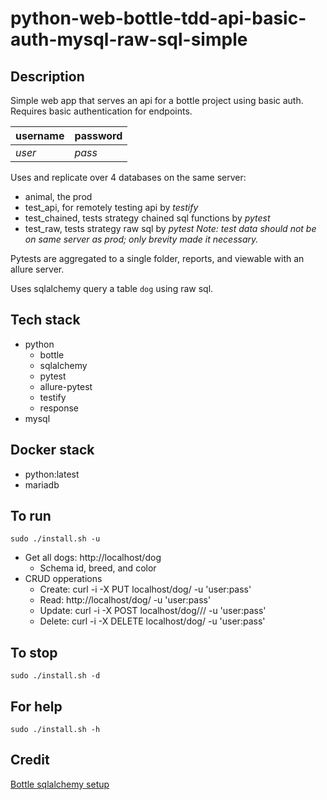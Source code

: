 # python-web-bottle-tdd-api-basic-auth-mysql-raw-sql-simple

## Description
Simple web app that serves an api for a bottle project using basic auth.
Requires basic authentication for endpoints.

| username | password |
| -------- | -------- |
| *user* | *pass* |

Uses and replicate over 4 databases on the same server:
- animal, the prod
- test_api, for remotely testing api by *testify*
- test_chained, tests strategy chained sql functions by *pytest*
- test_raw, tests strategy raw sql by *pytest*
*Note: test data should not be on same server as prod; only brevity made it necessary.*

Pytests are aggregated to a single folder, reports, and viewable with an allure server.

Uses sqlalchemy query a table `dog` using raw sql.

## Tech stack
- python
  - bottle
  - sqlalchemy
  - pytest
  - allure-pytest
  - testify
  - response
- mysql

## Docker stack
- python:latest
- mariadb

## To run
`sudo ./install.sh -u`
- Get all dogs: http://localhost/dog
  - Schema id, breed, and color
- CRUD opperations
  - Create: curl -i -X PUT localhost/dog/<id> -u 'user:pass'
  - Read: http://localhost/dog/<id> -u 'user:pass'
  - Update: curl -i -X POST localhost/dog/<id>/<breed>/<color> -u 'user:pass'
  - Delete: curl -i -X DELETE localhost/dog/<id> -u 'user:pass'

## To stop
`sudo ./install.sh -d`

## For help
`sudo ./install.sh -h`

## Credit
[Bottle sqlalchemy setup](https://github.com/iurisilvio/bottle-sqlalchemy/blob/master/examples/basic.py)
